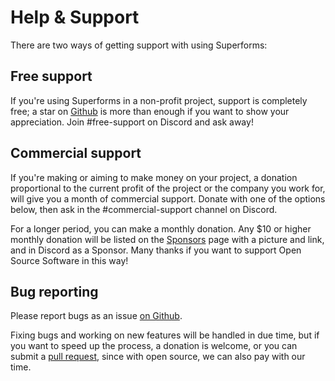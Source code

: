 <script lang="ts">
  import Head from '$lib/Head.svelte'
  import Sponsor from '$lib/sponsoring/Sponsor.svelte'
  import Message from '$lib/sponsoring/Message.svelte'
</script>

<Message />

<Head title="Help and support for Superforms" />

# Help & Support

There are two ways of getting support with using Superforms:

## Free support

If you're using Superforms in a non-profit project, support is completely free; a star on [Github](https://github.com/ciscoheat/sveltekit-superforms) is more than enough if you want to show your appreciation. Join #free-support on Discord and ask away!

## Commercial support

If you're making or aiming to make money on your project, a donation proportional to the current profit of the project or the company you work for, will give you a month of commercial support. Donate with one of the options below, then ask in the #commercial-support channel on Discord.

<Sponsor />

For a longer period, you can make a monthly donation. Any $10 or higher monthly donation will be listed on the [Sponsors](/sponsors) page with a picture and link, and in Discord as a Sponsor. Many thanks if you want to support Open Source Software in this way!

## Bug reporting

Please report bugs as an issue [on Github](https://github.com/ciscoheat/sveltekit-superforms/issues). 

Fixing bugs and working on new features will be handled in due time, but if you want to speed up the process, a donation is welcome, or you can submit a [pull request](https://github.com/ciscoheat/sveltekit-superforms/pulls), since with open source, we can also pay with our time.